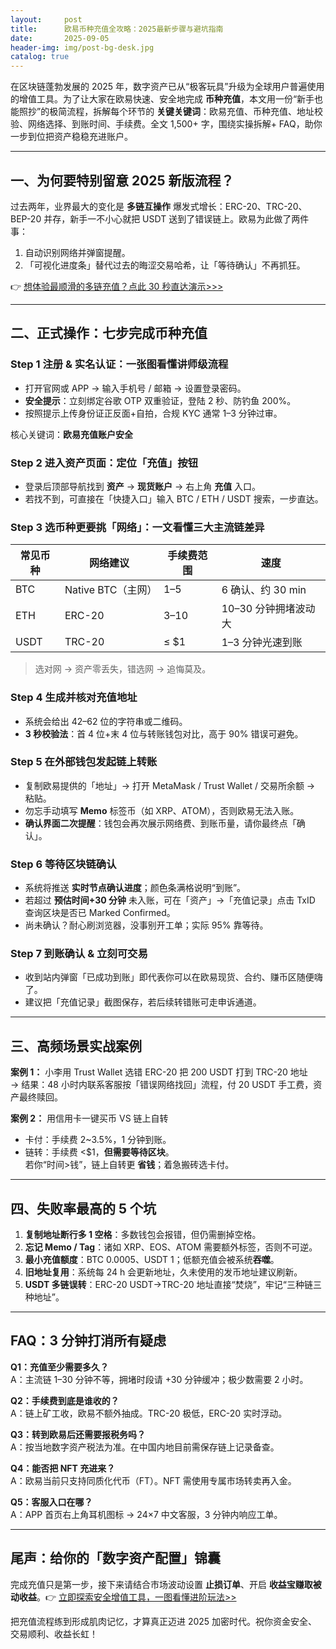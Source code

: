 ```yaml
---
layout:     post
title:      欧易币种充值全攻略：2025最新步骤与避坑指南
date:       2025-09-05
header-img: img/post-bg-desk.jpg
catalog: true
---
```


在区块链蓬勃发展的 2025 年，数字资产已从“极客玩具”升级为全球用户普遍使用的增值工具。为了让大家在欧易快速、安全地完成 **币种充值**，本文用一份“新手也能照抄”的极简流程，拆解每个环节的 **关键关键词**：欧易充值、币种充值、地址校验、网络选择、到账时间、手续费。全文 1,500+ 字，围绕实操拆解+ FAQ，助你一步到位把资产稳稳充进账户。

---

## 一、为何要特别留意 2025 新版流程？

过去两年，业界最大的变化是 **多链互操作** 爆发式增长：ERC-20、TRC-20、BEP-20 并存，新手一不小心就把 USDT 送到了错误链上。欧易为此做了两件事：

1. 自动识别网络并弹窗提醒。  
2. 「可视化进度条」替代过去的晦涩交易哈希，让「等待确认」不再抓狂。

👉 [想体验最顺滑的多链充值？点此 30 秒直达演示>>>](https://okxdog.com/)

---

## 二、正式操作：七步完成币种充值

### Step 1 注册 & 实名认证：一张图看懂讲师级流程
- 打开官网或 APP → 输入手机号 / 邮箱 → 设置登录密码。  
- **安全提示**：立刻绑定谷歌 OTP 双重验证，登陆 2 秒、防钓鱼 200%。  
- 按照提示上传身份证正反面+自拍，合规 KYC 通常 1–3 分钟过审。

核心关键词：**欧易充值账户安全**

### Step 2 进入资产页面：定位「充值」按钮
- 登录后顶部导航找到 **资产** → **现货账户** → 右上角 **充值** 入口。  
- 若找不到，可直接在「快捷入口」输入 BTC / ETH / USDT 搜索，一步直达。

### Step 3 选币种更要挑「网络」：一文看懂三大主流链差异
| 常见币种 | 网络建议 | 手续费范围 | 速度 |
|---|---|---|---|
| BTC | Native BTC（主网） | $1–$5 | 6 确认、约 30 min |
| ETH | ERC-20 | $3–$10 | 10–30 分钟拥堵波动大 |
| USDT | TRC-20 | ≤ $1 | 1–3 分钟光速到账 |

> 选对网 → 资产零丢失，错选网 → 追悔莫及。

### Step 4 生成并核对充值地址
- 系统会给出 42–62 位的字符串或二维码。  
- **3 秒校验法**：首 4 位+末 4 位与转账钱包对比，高于 90% 错误可避免。

### Step 5 在外部钱包发起链上转账
- 复制欧易提供的「地址」→ 打开 MetaMask / Trust Wallet / 交易所余额 → 粘贴。  
- 勿忘手动填写 **Memo** 标签币（如 XRP、ATOM），否则欧易无法入账。  
- **确认界面二次提醒**：钱包会再次展示网络费、到账币量，请你最终点「确认」。

### Step 6 等待区块链确认
- 系统将推送 **实时节点确认进度**；颜色条满格说明“到账”。  
- 若超过 **预估时间+30 分钟** 未入账，可在「资产」→「充值记录」点击 TxID 查询区块是否已 Marked Confirmed。  
- 尚未确认？耐心刷浏览器，没事别开工单；实际 95% 靠等待。

### Step 7 到账确认 & 立刻可交易
- 收到站内弹窗「已成功到账」即代表你可以在欧易现货、合约、赚币区随便嗨了。  
- 建议把「充值记录」截图保存，若后续转错账可走申诉通道。

---

## 三、高频场景实战案例

**案例 1：** 小李用 Trust Wallet 选错 ERC-20 把 200 USDT 打到 TRC-20 地址  
→ 结果：48 小时内联系客服按「错误网络找回」流程，付 20 USDT 手工费，资产最终赎回。  

**案例 2：** 用信用卡一键买币 VS 链上自转  
- 卡付：手续费 2~3.5%，1 分钟到账。  
- 链转：手续费 <$1，**但需要等待区块**。  
若你“时间>钱”，链上自转更 **省钱**；着急搬砖选卡付。

---

## 四、失败率最高的 5 个坑

1. **复制地址断行多 1 空格**：多数钱包会报错，但仍需删掉空格。  
2. **忘记 Memo / Tag**：诸如 XRP、EOS、ATOM 需要额外标签，否则不可逆。  
3. **最小充值额度**：BTC 0.0005、USDT 1；低额充值会被系统**吞噬**。  
4. **旧地址复用**：系统每 24 h 会更新地址，久未使用的发币地址建议刷新。  
5. **USDT 多链误转**：ERC-20 USDT→TRC-20 地址直接“焚烧”，牢记“三种链三种地址”。

---

## FAQ：3 分钟打消所有疑虑

**Q1：充值至少需要多久？**  
A：主流链 1–30 分钟不等，拥堵时段请 +30 分钟缓冲；极少数需要 2 小时。  

**Q2：手续费到底是谁收的？**  
A：链上矿工收，欧易不额外抽成。TRC-20 极低，ERC-20 实时浮动。  

**Q3：转到欧易后还需要报税务吗？**  
A：按当地数字资产税法为准。在中国内地目前需保存链上记录备查。  

**Q4：能否把 NFT 充进来？**  
A：欧易当前只支持同质化代币（FT）。NFT 需使用专属市场转卖再入金。  

**Q5：客服入口在哪？**  
A：APP 首页右上角耳机图标 → 24×7 中文客服，3 分钟内响应工单。  

---

## 尾声：给你的「数字资产配置」锦囊

完成充值只是第一步，接下来请结合市场波动设置 **止损订单**、开启 **收益宝赚取被动收益**。👉 [立即探索安全增值工具，一图看懂进阶玩法>>](https://okxdog.com/)

把充值流程练到形成肌肉记忆，才算真正迈进 2025 加密时代。祝你资金安全、交易顺利、收益长虹！